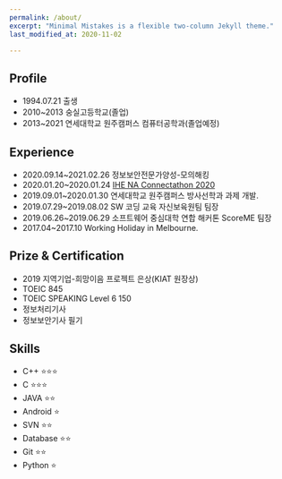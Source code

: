 ```yaml
---
permalink: /about/
excerpt: "Minimal Mistakes is a flexible two-column Jekyll theme."
last_modified_at: 2020-11-02

---
```

<h2>Profile</h2>

- 1994.07.21 출생
- 2010~2013 숭실고등학교(졸업)
- 2013~2021 연세대학교 원주캠퍼스 컴퓨터공학과(졸업예정)

<h2>Experience</h2>

- 2020.09.14~2021.02.26 정보보안전문가양성-모의해킹
- 2020.01.20~2020.01.24 [IHE NA Connectathon 2020](https://www.iheusa.org/ihe-na-connectathon-2020)
- 2019.09.01~2020.01.30 연세대학교 원주캠퍼스 방사선학과 과제 개발.
- 2019.07.29~2019.08.02 SW 코딩 교육 자신보육원팀 팀장
- 2019.06.26~2019.06.29 소프트웨어 중심대학 연합 해커톤 ScoreME 팀장
- 2017.04~2017.10 Working Holiday in Melbourne.

<h2>Prize & Certification</h2>

- 2019 지역기업-희망이음 프로젝트 은상(KIAT 원장상)
- TOEIC 845
- TOEIC SPEAKING Level 6 150
- 정보처리기사
- 정보보안기사 필기

<h2>Skills</h2>

- C++				⭐⭐⭐
- C					⭐⭐⭐
- JAVA				⭐⭐
- Android			⭐
- SVN				⭐⭐
- Database			⭐⭐
- Git				⭐⭐
- Python			⭐

